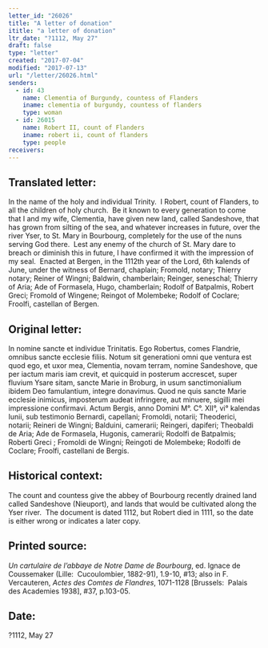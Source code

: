 ```yaml
---
letter_id: "26026"
title: "A letter of donation"
ititle: "a letter of donation"
ltr_date: "?1112, May 27"
draft: false
type: "letter"
created: "2017-07-04"
modified: "2017-07-13"
url: "/letter/26026.html"
senders:
  - id: 43
    name: Clementia of Burgundy, countess of Flanders
    iname: clementia of burgundy, countess of flanders
    type: woman
  - id: 26015
    name: Robert II, count of Flanders
    iname: robert ii, count of flanders
    type: people
receivers:
---
```

<h2> Translated letter:</h2><p>In the name of the holy and individual Trinity.&nbsp; I Robert, count of Flanders, to all the children of holy church.&nbsp; Be it known to every generation to come that I and my wife, Clementia, have given new land, called Sandeshove, that has grown from silting of the sea, and whatever increases in future, over the river Yser, to St. Mary in Bourbourg, completely for the use of the nuns serving God there.&nbsp; Lest any enemy of the church of St. Mary dare to breach or diminish this in future, I have confirmed it with the impression of my seal.&nbsp; Enacted at Bergen, in the 1112th year of the Lord, 6th kalends of June, under the witness of Bernard, chaplain; Fromold, notary; Thierry notary; Reiner of Wingni; Baldwin, chamberlain; Reinger, seneschal; Thierry of Aria; Ade of Formasela, Hugo, chamberlain; Rodolf of Batpalmis, Robert Greci; Fromold of Wingene; Reingot of Molembeke; Rodolf of Coclare; Froolfi, castellan of Bergen.</p><h2 class="mt-4"> Original letter:</h2><p>In nomine sancte et individue Trinitatis. Ego Robertus, comes Flandrie, omnibus sancte ecclesie filiis. Notum sit generationi omni que ventura est quod ego, et uxor mea, Clementia, novam terram,&nbsp;nomine Sandeshove, que per iactum maris iam crevit, et quicquid in posterum accrescet, super fluvium Ysare sitam, sancte Marie in Broburg, in usum sanctimonialium ibidem Deo famulantium, integre donavimus. Quod ne quis sancte Marie ecclesie inimicus, imposterum audeat infringere, aut minuere, sigilli mei impressione confirmavi. Actum Bergis, anno Domini M°. C°. XII°, vi° kalendas Iunii, sub testimonio Bernardi, capellani; Fromoldi, notarii; Theoderici, notarii; Reineri de Wingni; Balduini, camerarii; Reingeri, dapiferi; Theobaldi de Aria; Ade de Formasela, Hugonis, camerarii; Rodolfi de Batpalmis; Roberti Greci ; Fromoldi de Wingni; Reingoti de Molembeke; Rodolfi de Coclare; Froolfi, castellani de Bergis.</p><h2 class="mt-4"> Historical context:</h2><p>The count and countess give the abbey of Bourbourg recently drained land called Sandeshove (Nieuport), and lands that would be cultivated along the Yser river. &nbsp;The document is dated 1112, but Robert died in 1111, so the date is either wrong or indicates a later copy.</p><h2 class="mt-4"> Printed source:</h2><p><i>Un cartulaire de l’abbaye de Notre Dame de Bourbourg</i>, ed. Ignace de Coussemaker (Lille:&nbsp; Cucoulombier, 1882-91), 1.9-10, #13; also in&nbsp;F. Vercauteren,&nbsp;<i>Actes des Comtes de Flandres</i>, 1071-1128 [Brussels:&nbsp; Palais des Academies 1938], #37, p.103-05.</p><h2 class="mt-4"> Date:</h2>?1112, May 27
